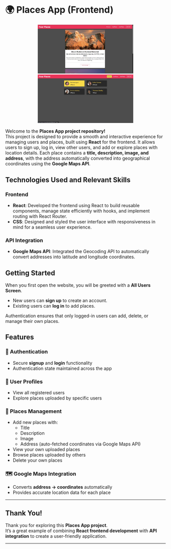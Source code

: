 # 🌍 Places App (Frontend)

<!-- First Row -->
<p align="center">
    <img src="Screenshots/image1.png" alt="Screenshot 1" width="300" />
    <img src="Screenshots/image2.png" alt="Screenshot 2" width="300" />
</p>

Welcome to the **Places App project repository!**  
This project is designed to provide a smooth and interactive experience for managing users and places, built using **React** for the frontend. It allows users to sign up, log in, view other users, and add or explore places with location details. Each place contains a **title, description, image, and address**, with the address automatically converted into geographical coordinates using the **Google Maps API**.

## Technologies Used and Relevant Skills

### Frontend
- **React**: Developed the frontend using React to build reusable components, manage state efficiently with hooks, and implement routing with React Router.  
- **CSS**: Designed and styled the user interface with responsiveness in mind for a seamless user experience.  

### API Integration
- **Google Maps API**: Integrated the Geocoding API to automatically convert addresses into latitude and longitude coordinates.

## Getting Started

When you first open the website, you will be greeted with a **All Users Screen**.  
- New users can **sign up** to create an account.
- Existing users can **log in** to add places.  

Authentication ensures that only logged-in users can add, delete, or manage their own places.  

## Features

### 🔐 Authentication
- Secure **signup** and **login** functionality  
- Authentication state maintained across the app  

### 👤 User Profiles
- View all registered users  
- Explore places uploaded by specific users  

### 📍 Places Management
- Add new places with:  
  - Title  
  - Description  
  - Image  
  - Address (auto-fetched coordinates via Google Maps API)  
- View your own uploaded places  
- Browse places uploaded by others  
- Delete your own places  

### 🗺️ Google Maps Integration
- Converts **address → coordinates** automatically  
- Provides accurate location data for each place  

---

## Thank You!

Thank you for exploring this **Places App project**.  
It’s a great example of combining **React frontend development** with **API integration** to create a user-friendly application.



---
